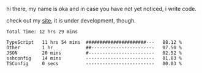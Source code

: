 hi there, my name is oka and in case you have not yet noticed, i write code.

check out my [site](https://www.okawibawa.dev), it is under development, though.

<!--START_SECTION:waka-->

```javascript, typescript, go, python, dockerfile, yaml, markdown, html, javascriptreact, typescriptreact, json, rust
Total Time: 12 hrs 29 mins

TypeScript   11 hrs 54 mins  ######################---   88.12 %
Other        1 hr            ##-----------------------   07.50 %
JSON         20 mins         #------------------------   02.52 %
sshconfig    14 mins         -------------------------   01.83 %
TSConfig     0 secs          -------------------------   00.03 %
```

<!--END_SECTION:waka-->

<!--
**okawibawa/okawibawa** is a ✨ _special_ ✨ repository because its `README.md` (this file) appears on your GitHub profile.

Here are some ideas to get you started:

- 🔭 I’m currently working on ...
- 🌱 I’m currently learning ...
- 👯 I’m looking to collaborate on ...
- 🤔 I’m looking for help with ...
- 💬 Ask me about ...
- 📫 How to reach me: ...
- 😄 Pronouns: ...
- ⚡ Fun fact: ...
-->

